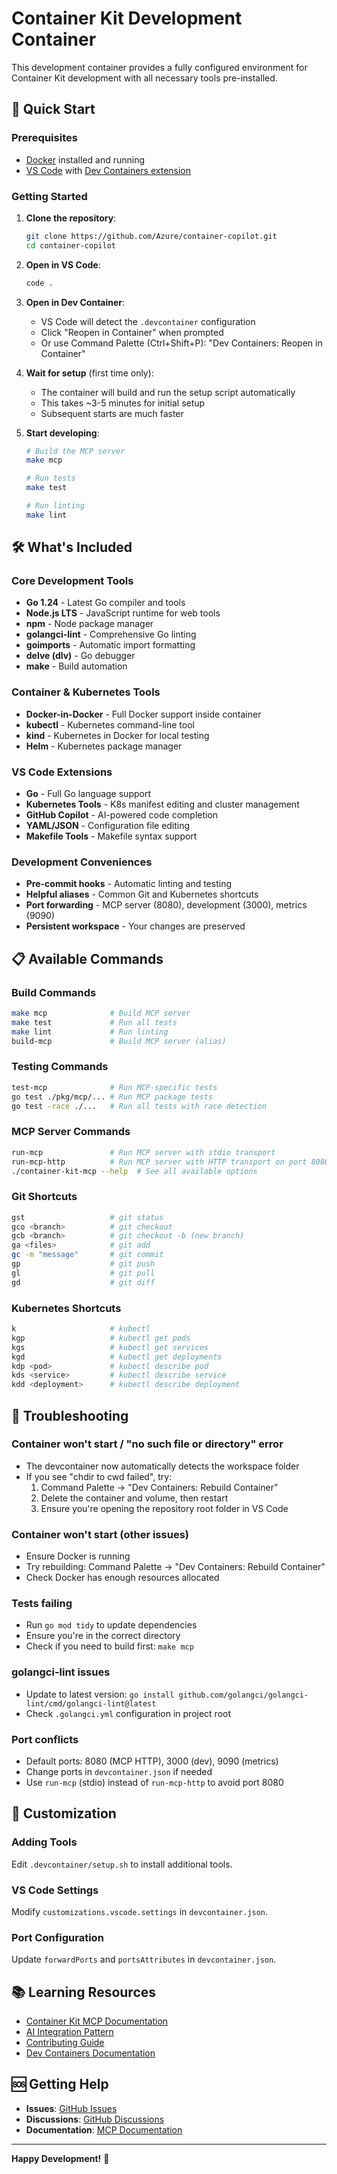 # Container Kit Development Container

This development container provides a fully configured environment for Container Kit development with all necessary tools pre-installed.

## 🚀 Quick Start

### Prerequisites
- [Docker](https://docs.docker.com/get-docker/) installed and running
- [VS Code](https://code.visualstudio.com/) with [Dev Containers extension](https://marketplace.visualstudio.com/items?itemName=ms-vscode-remote.remote-containers)

### Getting Started

1. **Clone the repository**:
   ```bash
   git clone https://github.com/Azure/container-copilot.git
   cd container-copilot
   ```

2. **Open in VS Code**:
   ```bash
   code .
   ```

3. **Open in Dev Container**:
   - VS Code will detect the `.devcontainer` configuration
   - Click "Reopen in Container" when prompted
   - Or use Command Palette (Ctrl+Shift+P): "Dev Containers: Reopen in Container"

4. **Wait for setup** (first time only):
   - The container will build and run the setup script automatically
   - This takes ~3-5 minutes for initial setup
   - Subsequent starts are much faster

5. **Start developing**:
   ```bash
   # Build the MCP server
   make mcp
   
   # Run tests
   make test
   
   # Run linting
   make lint
   ```

## 🛠️ What's Included

### Core Development Tools
- **Go 1.24** - Latest Go compiler and tools
- **Node.js LTS** - JavaScript runtime for web tools
- **npm** - Node package manager
- **golangci-lint** - Comprehensive Go linting
- **goimports** - Automatic import formatting
- **delve (dlv)** - Go debugger
- **make** - Build automation

### Container & Kubernetes Tools
- **Docker-in-Docker** - Full Docker support inside container
- **kubectl** - Kubernetes command-line tool
- **kind** - Kubernetes in Docker for local testing
- **Helm** - Kubernetes package manager

### VS Code Extensions
- **Go** - Full Go language support
- **Kubernetes Tools** - K8s manifest editing and cluster management
- **GitHub Copilot** - AI-powered code completion
- **YAML/JSON** - Configuration file editing
- **Makefile Tools** - Makefile syntax support

### Development Conveniences
- **Pre-commit hooks** - Automatic linting and testing
- **Helpful aliases** - Common Git and Kubernetes shortcuts
- **Port forwarding** - MCP server (8080), development (3000), metrics (9090)
- **Persistent workspace** - Your changes are preserved

## 📋 Available Commands

### Build Commands
```bash
make mcp              # Build MCP server
make test             # Run all tests
make lint             # Run linting
build-mcp             # Build MCP server (alias)
```

### Testing Commands
```bash
test-mcp              # Run MCP-specific tests
go test ./pkg/mcp/... # Run MCP package tests
go test -race ./...   # Run all tests with race detection
```

### MCP Server Commands
```bash
run-mcp               # Run MCP server with stdio transport
run-mcp-http          # Run MCP server with HTTP transport on port 8080
./container-kit-mcp --help  # See all available options
```

### Git Shortcuts
```bash
gst                   # git status
gco <branch>          # git checkout
gcb <branch>          # git checkout -b (new branch)
ga <files>            # git add
gc -m "message"       # git commit
gp                    # git push
gl                    # git pull
gd                    # git diff
```

### Kubernetes Shortcuts
```bash
k                     # kubectl
kgp                   # kubectl get pods
kgs                   # kubectl get services
kgd                   # kubectl get deployments
kdp <pod>             # kubectl describe pod
kds <service>         # kubectl describe service
kdd <deployment>      # kubectl describe deployment
```

## 🐛 Troubleshooting

### Container won't start / "no such file or directory" error
- The devcontainer now automatically detects the workspace folder
- If you see "chdir to cwd failed", try:
  1. Command Palette → "Dev Containers: Rebuild Container"
  2. Delete the container and volume, then restart
  3. Ensure you're opening the repository root folder in VS Code

### Container won't start (other issues)
- Ensure Docker is running
- Try rebuilding: Command Palette → "Dev Containers: Rebuild Container"
- Check Docker has enough resources allocated

### Tests failing
- Run `go mod tidy` to update dependencies
- Ensure you're in the correct directory
- Check if you need to build first: `make mcp`

### golangci-lint issues
- Update to latest version: `go install github.com/golangci/golangci-lint/cmd/golangci-lint@latest`
- Check `.golangci.yml` configuration in project root

### Port conflicts
- Default ports: 8080 (MCP HTTP), 3000 (dev), 9090 (metrics)
- Change ports in `devcontainer.json` if needed
- Use `run-mcp` (stdio) instead of `run-mcp-http` to avoid port 8080

## 🔧 Customization

### Adding Tools
Edit `.devcontainer/setup.sh` to install additional tools.

### VS Code Settings
Modify `customizations.vscode.settings` in `devcontainer.json`.

### Port Configuration
Update `forwardPorts` and `portsAttributes` in `devcontainer.json`.

## 📚 Learning Resources

- [Container Kit MCP Documentation](../MCP_DOCUMENTATION.md)
- [AI Integration Pattern](../docs/AI_INTEGRATION_PATTERN.md)
- [Contributing Guide](../CONTRIBUTING.md)
- [Dev Containers Documentation](https://containers.dev/)

## 🆘 Getting Help

- **Issues**: [GitHub Issues](https://github.com/Azure/container-copilot/issues)
- **Discussions**: [GitHub Discussions](https://github.com/Azure/container-copilot/discussions)
- **Documentation**: [MCP Documentation](../MCP_DOCUMENTATION.md)

---

**Happy Development!** 🎉